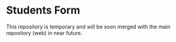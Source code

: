 # Students Form

This repository is temporary and will be soon merged with the main repository (web) in near future.
